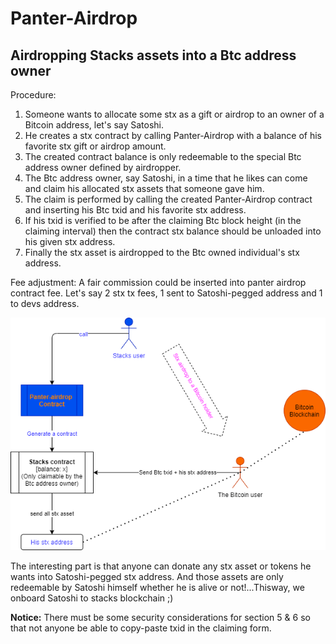 # Panter-Airdrop
## Airdropping Stacks assets into a Btc address owner

Procedure:
1) Someone wants to allocate some stx as a gift or airdrop to an owner of a Bitcoin address, let's say Satoshi. 
2) He creates a stx contract by calling Panter-Airdrop with a balance of his favorite stx gift or airdrop amount. 
3) The created contract balance is only redeemable to the special Btc address owner defined by airdropper. 
4) The Btc address owner, say Satoshi, in a time that he likes can come and claim his allocated stx assets that someone gave him. 
5) The claim is performed by calling the created Panter-Airdrop contract and inserting his Btc txid and his favorite stx address. 
6) If his txid is verified to be after the claiming Btc block height (in the claiming interval) then the contract stx balance should be unloaded into his given stx address. 
7) Finally the stx asset is airdropped to the Btc owned individual's stx address. 

Fee adjustment: A fair commission could be inserted into panter airdrop contract fee. Let's say 2 stx tx fees, 1 sent to Satoshi-pegged address and 1 to devs address. 

![PANTER-AIRDROP.png](PANTER-AIRDROP.png)

The interesting part is that anyone can donate any stx asset or tokens he wants into Satoshi-pegged stx address. And those assets are only redeemable by Satoshi himself whether he is alive or not!...Thisway, we onboard Satoshi to stacks blockchain ;)

**Notice:** There must be some security considerations for section 5 & 6 so that not anyone be able to copy-paste txid in the claiming form. 
